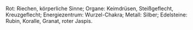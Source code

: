 Rot: Riechen, körperliche Sinne; Organe: Keimdrüsen, Steißgeflecht, Kreuzgeflecht; Energiezentrum: Wurzel-Chakra; Metall: Silber; Edelsteine: Rubin, Koralle, Granat, roter Jaspis.